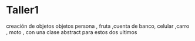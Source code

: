 # Taller1
creación de objetos 
objetos persona , fruta ,cuenta de banco, celular ,carro , moto , con una clase abstract para estos dos ultimos
